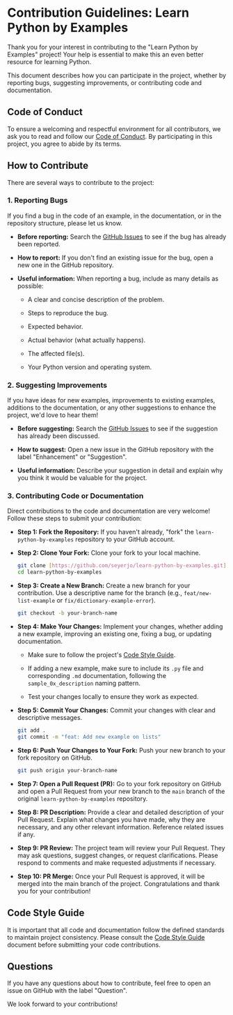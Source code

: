 # Contribution Guidelines: Learn Python by Examples

Thank you for your interest in contributing to the "Learn Python by Examples" project! Your help is essential to make this an even better resource for learning Python.

This document describes how you can participate in the project, whether by reporting bugs, suggesting improvements, or contributing code and documentation.

## Code of Conduct

To ensure a welcoming and respectful environment for all contributors, we ask you to read and follow our [Code of Conduct](../CODE_OF_CONDUCT.md). By participating in this project, you agree to abide by its terms.

## How to Contribute

There are several ways to contribute to the project:

### 1. Reporting Bugs

If you find a bug in the code of an example, in the documentation, or in the repository structure, please let us know.

-   **Before reporting:** Search the [GitHub Issues](https://github.com/seyerjo/learn-python-by-examples/issues) to see if the bug has already been reported.

-   **How to report:** If you don't find an existing issue for the bug, open a new one in the GitHub repository.

-   **Useful information:** When reporting a bug, include as many details as possible:

    -   A clear and concise description of the problem.

    -   Steps to reproduce the bug.

    -   Expected behavior.

    -   Actual behavior (what actually happens).

    -   The affected file(s).

    -   Your Python version and operating system.

### 2. Suggesting Improvements

If you have ideas for new examples, improvements to existing examples, additions to the documentation, or any other suggestions to enhance the project, we'd love to hear them!

-   **Before suggesting:** Search the [GitHub Issues](https://github.com/seyerjo/learn-python-by-examples/issues) to see if the suggestion has already been discussed.

-   **How to suggest:** Open a new issue in the GitHub repository with the label "Enhancement" or "Suggestion".

-   **Useful information:** Describe your suggestion in detail and explain why you think it would be valuable for the project.

### 3. Contributing Code or Documentation

Direct contributions to the code and documentation are very welcome! Follow these steps to submit your contribution:

-   **Step 1: Fork the Repository:** If you haven't already, "fork" the `learn-python-by-examples` repository to your GitHub account.

-   **Step 2: Clone Your Fork:** Clone your fork to your local machine.

    ```bash
    git clone [https://github.com/seyerjo/learn-python-by-examples.git](https://github.com/seyerjo/learn-python-by-examples.git)
    cd learn-python-by-examples
    ```

-   **Step 3: Create a New Branch:** Create a new branch for your contribution. Use a descriptive name for the branch (e.g., `feat/new-list-example` or `fix/dictionary-example-error`).

    ```bash
    git checkout -b your-branch-name
    ```

-   **Step 4: Make Your Changes:** Implement your changes, whether adding a new example, improving an existing one, fixing a bug, or updating documentation.

    -   Make sure to follow the project's [Code Style Guide](./10_code_style_guide.md).

    -   If adding a new example, make sure to include its `.py` file and corresponding `.md` documentation, following the `sample_0x_description` naming pattern.

    -   Test your changes locally to ensure they work as expected.

-   **Step 5: Commit Your Changes:** Commit your changes with clear and descriptive messages.

    ```bash
    git add .
    git commit -m "feat: Add new example on lists"
    ```

-   **Step 6: Push Your Changes to Your Fork:** Push your new branch to your fork repository on GitHub.

    ```bash
    git push origin your-branch-name
    ```

-   **Step 7: Open a Pull Request (PR):** Go to your fork repository on GitHub and open a Pull Request from your new branch to the `main` branch of the original `learn-python-by-examples` repository.

-   **Step 8: PR Description:** Provide a clear and detailed description of your Pull Request. Explain what changes you have made, why they are necessary, and any other relevant information. Reference related issues if any.

-   **Step 9: PR Review:** The project team will review your Pull Request. They may ask questions, suggest changes, or request clarifications. Please respond to comments and make requested adjustments if necessary.

-   **Step 10: PR Merge:** Once your Pull Request is approved, it will be merged into the main branch of the project. Congratulations and thank you for your contribution!

## Code Style Guide

It is important that all code and documentation follow the defined standards to maintain project consistency. Please consult the [Code Style Guide](./10_code_style_guide.md) document before submitting your code contributions.

## Questions

If you have any questions about how to contribute, feel free to open an issue on GitHub with the label "Question".

We look forward to your contributions!
